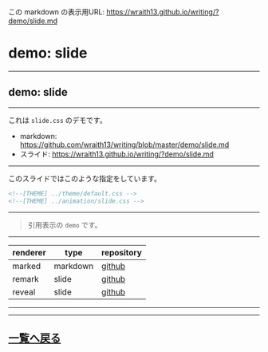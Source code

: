 <!--[NOWRITING]-->
<link rel="canonical" href="https://wraith13.github.io/writing/?demo/slide.md" />
この markdown の表示用URL: <a rel="canonical" href="https://wraith13.github.io/writing/?demo/slide.md">https://wraith13.github.io/writing/?demo/slide.md</a>
<!--[/NOWRITING]-->
<!--[RENDERER] REMARK -->
<!--
class: center, middle
-->

# demo:  slide

---

<!--
layout: true
-->

## demo: slide

---

これは `slide.css` のデモです。

- markdown: <https://github.com/wraith13/writing/blob/master/demo/slide.md>
- スライド: <https://wraith13.github.io/writing/?demo/slide.md>

---

このスライドではこのような指定をしています。

```HTML
<!--[THEME] ../theme/default.css -->
<!--[THEME] ../animation/slide.css -->
```

---

> 引用表示の `demo` です。

---

| renderer | type     | repository                                      |
| -------- | -------- | ----------------------------------------------- |
| marked   | markdown | [github](https://github.com/markedjs/marked)    |
| remark   | slide    | [github](https://github.com/gnab/remark)        |
| reveal   | slide    | [github](https://github.com/hakimel/reveal.js/) |

---

<!--
layout: true
-->

---

<!--
class: center, middle
-->

## [一覧へ戻る](index.md)
